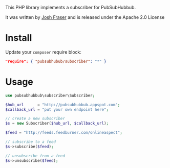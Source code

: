 This PHP library implements a subscriber for PubSubHubbub.

It was written by [Josh Fraser](http://joshfraser.com) and is released under the Apache 2.0 License

# Install
Update your `composer` require block:
```json
"require": { "pubsubhubub/subscriber": "*" }
```

# Usage
```php
use pubsubhubbub\subscriber\Subscriber;

$hub_url      = "http://pubsubhubbub.appspot.com";
$callback_url = "put your own endpoint here";

// create a new subscriber
$s = new Subscriber($hub_url, $callback_url);

$feed = "http://feeds.feedburner.com/onlineaspect";

// subscribe to a feed
$s->subscribe($feed);

// unsubscribe from a feed
$s->unsubscribe($feed);
```
